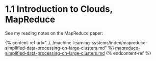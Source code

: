 # 1.1 Introduction to Clouds, MapReduce

See my reading notes on the MapReduce paper:

{% content-ref url="../../machine-learning-systems/index/mapreduce-simplified-data-processing-on-large-clusters.md" %}
[mapreduce-simplified-data-processing-on-large-clusters.md](../../machine-learning-systems/index/mapreduce-simplified-data-processing-on-large-clusters.md)
{% endcontent-ref %}
